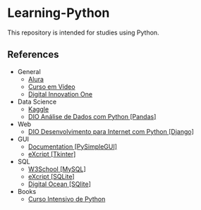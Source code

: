 # Learning-Python
This repository is intended for studies using Python.

## References
* General
    - [Alura](https://www.alura.com.br/formacao-Python-linguagem)
    - [Curso em Vídeo](https://www.youtube.com/c/CursoemV%C3%ADdeo/videos)
    - [Digital Innovation One](https://web.dio.me/)
* Data Science
    - [Kaggle](https://www.kaggle.com/)
    - [DIO Análise de Dados com Python [Pandas]](https://web.dio.me/lab/analise-de-dados-com-python-e-pandas/learning/8cc8c67e-eb34-4254-af7a-c0ff8cf72834)
* Web
    - [DIO Desenvolvimento para Internet com Python [Django]](https://web.dio.me/course/desenvolvimento-para-internet-e-banco-de-dados-com-python-e-django/learning/d1e01e99-4468-4119-8962-82e5ea80b118/?back=/browse)
* GUI
    - [Documentation [PySimpleGUI]](https://pysimplegui.readthedocs.io/en/latest/)
    - [eXcript [Tkinter]](https://www.youtube.com/playlist?list=PLesCEcYj003ShHnUT83gQEH6KtG8uysUE)
* SQL
    - [W3School [MySQL]](https://www.w3schools.com/python/python_mysql_getstarted.asp)
    - [eXcript [SQLite]](https://www.youtube.com/playlist?list=PLesCEcYj003QiX5JaM24ytHrHiOJknwog)
    - [Digital Ocean [SQlite]](https://www.digitalocean.com/community/tutorials/how-to-use-the-sqlite3-module-in-python-3)
* Books
    - [Curso Intensivo de Python](https://www.amazon.com.br/Curso-Intensivo-Python-Introdu%C3%A7%C3%A3o-Programa%C3%A7%C3%A3o/dp/8575225030)